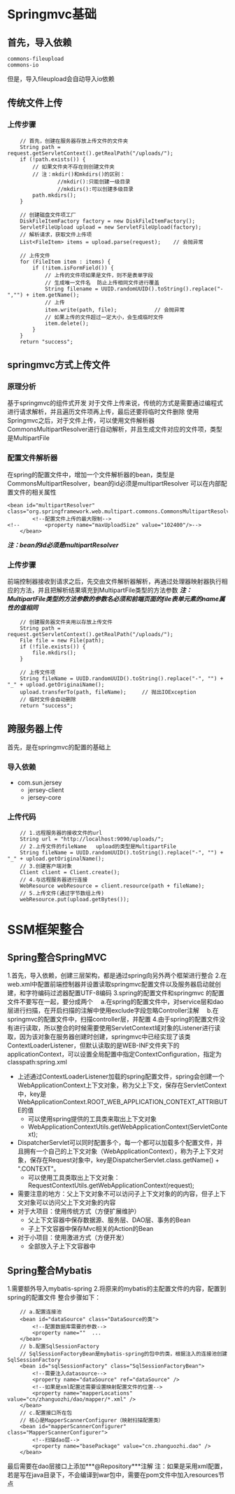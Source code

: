 # Springmvc基础
## 首先，导入依赖
    commons-fileupload
    commons-io
但是，导入fileupload会自动导入io依赖
## 传统文件上传
### 上传步骤
```
    // 首先，创建在服务器存放上传文件的文件夹
    String path = request.getServletContext().getRealPath("/uploads/");
    if (!path.exists()) {
        // 如果文件夹不存在则创建文件夹
        // 注：mkdir()和mkdirs()的区别：
                //mkdir():只能创建一级目录
                //mkdirs():可以创建多级目录
        path.mkdirs();
    }
    
    // 创建磁盘文件项工厂
    DiskFileItemFactory factory = new DiskFileItemFactory();
    ServletFileUpload upload = new ServletFileUpload(factory);
    // 解析请求，获取文件上传项
    List<FileItem> items = upload.parse(request);    // 会抛异常
    
    // 上传文件
    for (FileItem item : items) {
        if (!item.isFormField()) {
            // 上传的文件项如果是文件，则不是表单字段
            // 生成唯一文件名  防止上传相同文件进行覆盖
            String filename = UUID.randomUUID().toString().replace("-","") + item.getName();
            // 上传
            item.write(path, file);            // 会抛异常
            // 如果上传的文件超过一定大小，会生成临时文件
            item.delete();
        }
    }
    return "success";
```
## springmvc方式上传文件
### 原理分析
基于springmvc的组件式开发
对于文件上传来说，传统的方式是需要通过编程式进行请求解析，并且遍历文件项再上传，最后还要将临时文件删除
使用Springmvc之后，对于文件上传，可以使用文件解析器CommonsMultipartResolver进行自动解析，并且生成文件对应的文件项，类型是MultipartFile

### 配置文件解析器
在spring的配置文件中，增加一个文件解析器的bean，类型是CommonsMultipartResolver，bean的id必须是multipartResolver
可以在内部配置文件的相关属性
```
<bean id="multipartResolver" class="org.springframework.web.multipart.commons.CommonsMultipartResolver">
        <!--配置文件上传的最大限制-->
<!--        <property name="maxUploadSize" value="102400"/>-->
    </bean>
```
***注：bean的id必须是multipartResolver***
### 上传步骤
前端控制器接收到请求之后，先交由文件解析器解析，再通过处理器映射器执行相应的方法，并且把解析结果填充到MultipartFile类型的方法参数
***注：MultipartFile类型的方法参数的参数名必须和前端页面的file表单元素的name属性的值相同***
```
    // 创建服务器文件夹用以存放上传文件
    String path = request.getServletContext().getRealPath("/uploads/");
    File file = new File(path);
    if (!file.exists()) {
        file.mkdirs();
    }
    
    // 上传文件项
    String fileName = UUID.randomUUID().toString().replace("-", "") + "_" + upload.getOriginaiName();
    upload.transferTo(path, fileName);     // 抛出IOException
    // 临时文件会自动删除
    return "success";
```
## 跨服务器上传
首先，是在springmvc的配置的基础上
### 导入依赖
* com.sun.jersey
    * jersey-client
    * jersey-core
### 上传代码
```
    // 1.远程服务器的接收文件的url
    String url = "http://localhost:9090/uploads/";
    // 2.上传文件的fileName   upload的类型是MultipartFile
    String fileName = UUID.randomUUID().toString().replace("-", "") + "_" + upload.getOriginalName();
    // 3.创建客户端对象
    Client client = Client.create();
    // 4.与远程服务器进行连接
    WebResource webResource = client.resource(path + fileName);
    // 5.上传文件(通过字节数组上传)
    webResource.put(upload.getBytes());
```

# SSM框架整合
## Spring整合SpringMVC
1.首先，导入依赖，创建三层架构，都是通过spring向另外两个框架进行整合
2.在web.xml中配置前端控制器并设置读取springmvc配置文件以及服务器启动就创建，和字符编码过滤器配置UTF-8编码
3.spring的配置文件和springmvc 的配置文件不要写在一起，要分成两个
&emsp;a.在spring的配置文件中，对service层和dao层进行扫描，在开启扫描的注解中使用exclude字段忽略Controller注解
&emsp;b.在springmvc的配置文件中，扫描controller层，并配置
4.由于spring的配置文件没有进行读取，所以整合的时候需要使用ServletContext域对象的Listener进行读取，因为该对象在服务器创建时创建，springmvc中已经实现了该类ContextLoaderListener，但默认读取的是WEB-INF文件夹下的applicationContext，可以设置全局配置中指定ContextConfiguration，指定为classpath:spring.xml
* 上述通过ContextLoaderListener加载的spring配置文件，spring会创建一个WebApplicationContext上下文对象，称为父上下文，保存在ServletContext中，key是WebApplicationContext.ROOT_WEB_APPLICATION_CONTEXT_ATTRIBUTE的值
    * 可以使用spring提供的工具类来取出上下文对象
    * WebApplicationContextUtils.getWebApplicationContext(ServletContext);
* DispatcherServlet可以同时配置多个，每一个都可以加载多个配置文件，并且拥有一个自己的上下文对象（WebApplicationContext），称为子上下文对象，保存在Request对象中，key是DispatcherServlet.class.getName() + ".CONTEXT"。
    * 可以使用工具类取出上下文对象：RequestContextUtils.getWebApplicationContext(request);
* 需要注意的地方：父上下文对象不可以访问子上下文对象的的内容，但子上下文对象可以访问父上下文对象的内容
* 对于大项目：使用传统方式（方便扩展维护）
    * 父上下文容器中保存数据源、服务层、DAO层、事务的Bean
    * 子上下文容器中保存Mvc相关的Action的Bean
* 对于小项目：使用激进方式（方便开发）
    * 全部放入子上下文容器中
## Spring整合Mybatis
1.需要额外导入mybatis-spring
2.将原来的mybatis的主配置文件的内容，配置到spring的配置文件
整合步骤如下：
```
    // a.配置连接池
    <bean id="dataSource" class="DataSource的类">
        <!--配置数据库需要的参数-->
        <property name=""  ...
    </bean>
    // b.配置SqlSessionFactory
    // SqlSessionFactoryBean是mybatis-spring的包中的类，根据注入的连接池创建SqlSessionFactory
    <bean id="sqlSessionFactory" class="SqlSessionFactoryBean">
        <!--需要注入datasource-->
        <property name="dataSource" ref="dataSource" />
        <!--如果是xml配置还需要设置映射配置文件的位置-->
        <property name="mapperLocations" value="cn/zhanguozhi/dao/mapper/*.xml" />
    </bean>
    // c.配置接口所在包
    // 核心是MapperScannerConfigurer（映射扫描配置类）
    <bean id="mapperScannerConfigurer" class="MapperScannerConfigurer">
        <!--扫描dao层-->
        <property name="basePackage" value="cn.zhanguozhi.dao" />
    </bean>
```
最后需要在dao层接口上添加***@Repository***注解
注：如果是采用xml配置，若是写在java目录下，不会编译到war包中，需要在pom文件中加入resources节点